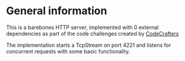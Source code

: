 # General information

This is a barebones HTTP server, implemented with 0 external dependencies as part of the code challenges created by [CodeCrafters](https://app.codecrafters.io/courses/http-server/completed)

The implementation starts a TcpStream on port 4221 and listens for concurrent requests with some basic functionality.
